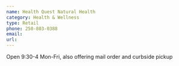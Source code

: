 ```yaml
---
name: Health Quest Natural Health
category: Health & Wellness
type: Retail
phone: 250-803-0388
email: 
url: 
---
```


Open 9:30-4 Mon-Fri, also offering mail order and curbside pickup